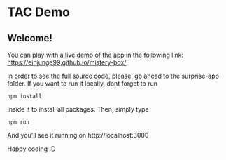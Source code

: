 # TAC Demo
## Welcome!
You can play with a live demo of the app in the following link:
https://einjunge99.github.io/mistery-box/

In order to see the full source code, please, go ahead to the surprise-app folder.
If you want to run it locally, dont forget to run
```
npm install
```
Inside it to install all packages. Then, simply type
```
npm run
```
And you'll see it running on http://localhost:3000

Happy coding :D
